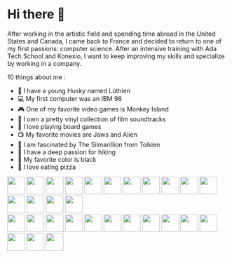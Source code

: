 # Hi there 👋

After working in the artistic field and spending time abroad in the United States and Canada, I came back to France and decided to return to one of my first passions: computer science. After an intensive training with Ada Tech School and Konexio, I want to keep improving my skills and specialize by working in a company.

10 things about me :
- 🐺 I have a young Husky named Lúthien
- 💻 My first computer was an IBM 98
- 🎮 One of my favorite video games is Monkey Island
- 🎵 I own a pretty vinyl collection of film soundtracks
- 🎲 I love playing board games
- 📺 My favorite movies are Jaws and Alien
- 📖 I am fascinated by The Silmarillion from Tolkien
- 🌲 I have a deep passion for hiking
- 🖤 My favorite color is black
- 🍕 I love eating pizza

<img height="40" width="40" src="https://upload.wikimedia.org/wikipedia/commons/0/0a/Unofficial_Windows_logo_variant_-_2002%E2%80%932012_%28Multicolored%29.svg" /> <img height="40" width="40" src="https://cdn.jsdelivr.net/gh/devicons/devicon@latest/icons/linux/linux-original.svg" /> <img height="40" width="40" src="https://upload.wikimedia.org/wikipedia/commons/2/2f/PowerShell_5.0_icon.png" />
<img height="40" width="40" src="https://upload.wikimedia.org/wikipedia/commons/thumb/4/4b/Bash_Logo_Colored.svg/768px-Bash_Logo_Colored.svg.png" /> <img height="40" width="40" src="https://upload.wikimedia.org/wikipedia/commons/e/e7/PuTTY_Icon.svg" /> <img height="40" width="40"  src="https://cdn.jsdelivr.net/gh/devicons/devicon@latest/icons/apache/apache-original.svg" /> <img height="40" width="40" src="https://upload.wikimedia.org/wikipedia/commons/c/c6/Wireshark_icon_new.png" />
<img height="40" width="40" src="https://upload.wikimedia.org/wikipedia/commons/thumb/9/9e/UbuntuCoF.svg/768px-UbuntuCoF.svg.png"/> <img height="40" width="40" src="https://cdn.jsdelivr.net/gh/devicons/devicon@latest/icons/proxmox/proxmox-plain-wordmark.svg" /> <img height="40" width="40" src="https://upload.wikimedia.org/wikipedia/commons/d/dc/VirtualBox_2024.png"/> <img height="40" width="40" src="https://cdn.jsdelivr.net/gh/devicons/devicon@latest/icons/postman/postman-original.svg" /> <img height="40" width="40" src="https://upload.wikimedia.org/wikipedia/commons/3/33/Figma-logo.svg" /> <img height="40" width="40" src="https://cdn.jsdelivr.net/gh/devicons/devicon@latest/icons/notion/notion-original.svg" /> <img height="40" width="40" src="https://upload.wikimedia.org/wikipedia/commons/b/b5/ChatGPT_logo_Square.svg" /> <img height="40" width="40" src="https://static.vecteezy.com/system/resources/thumbnails/032/329/175/small_2x/canva-icon-logo-symbol-free-png.png" />
<br>
<img height="40" width="40" src="https://cdn.jsdelivr.net/gh/devicons/devicon@latest/icons/javascript/javascript-original.svg" /> <img height="40" width="40" src="https://cdn.jsdelivr.net/gh/devicons/devicon@latest/icons/html5/html5-original.svg" /> <img height="40" width="40" src="https://cdn.jsdelivr.net/gh/devicons/devicon@latest/icons/css3/css3-original.svg" /> <img height="40" width="40" src="https://cdn.jsdelivr.net/gh/devicons/devicon@latest/icons/nodejs/nodejs-plain-wordmark.svg" /> <img height="40" width="40" src="https://cdn.jsdelivr.net/gh/devicons/devicon@latest/icons/express/express-original.svg" /> <img height="40" width="40" src="https://cdn.jsdelivr.net/gh/devicons/devicon@latest/icons/react/react-original.svg" /> <img height="40" width="40" src="https://cdn.jsdelivr.net/gh/devicons/devicon@latest/icons/nextjs/nextjs-original.svg" /> <img height="40" width="40" src="https://cdn.jsdelivr.net/gh/devicons/devicon@latest/icons/tailwindcss/tailwindcss-original.svg" /> <img height="40" width="40" src="https://cdn.jsdelivr.net/gh/devicons/devicon@latest/icons/postgresql/postgresql-original.svg" /> <img height="40" width="40" src="https://cdn.jsdelivr.net/gh/devicons/devicon@latest/icons/vscode/vscode-original.svg" /> <img height="40" width="40" src="https://cdn.jsdelivr.net/gh/devicons/devicon@latest/icons/npm/npm-original-wordmark.svg" /> <img height="40" width="40" src="https://cdn.jsdelivr.net/gh/devicons/devicon@latest/icons/git/git-original.svg" /> <img height="40" width="40" src="https://neon.tech/brand/neon-logomark-light-color.svg" /> <img height="40" width="40" src="https://cdn.jsdelivr.net/gh/devicons/devicon@latest/icons/vercel/vercel-original.svg" />

